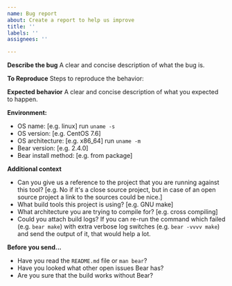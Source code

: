 ```yaml
---
name: Bug report
about: Create a report to help us improve
title: ''
labels: ''
assignees: ''

---
```


**Describe the bug**
A clear and concise description of what the bug is.

**To Reproduce**
Steps to reproduce the behavior:

**Expected behavior**
A clear and concise description of what you expected to happen.

**Environment:**
 - OS name: [e.g. linux] run `uname -s`
 - OS version: [e.g. CentOS 7.6] 
 - OS architecture: [e.g. x86_64] run `uname -m`
 - Bear version: [e.g. 2.4.0]
 - Bear install method: [e.g. from package]

**Additional context**
 - Can you give us a reference to the project that you are running against this tool? [e.g. No if it's a close source project, but in case of an open source project a link to the sources could be nice.]
 - What build tools this project is using? [e.g. GNU make]
 - What architecture you are trying to compile for? [e.g. cross compiling]
 - Could you attach build logs? If you can re-run the command which failed (e.g. `bear make`) with extra verbose log switches (e.g. `bear -vvvv make`) and send the output of it, that would help a lot.

**Before you send...**
 - Have you read the `README.md` file or `man bear`?
 - Have you looked what other open issues Bear has?
 - Are you sure that the build works without Bear?
